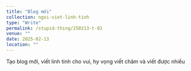 ```yaml
---
title: "Blog mới"
collection: ngoi-viet-linh-tinh
type: "Write"
permalink: /stupid-thing/250213-t-01
venue: ""
date: 2025-02-13
location: ""
---
```


Tạo blog mới, viết linh tinh cho vui, hy vọng viết chăm và viết được nhiều
